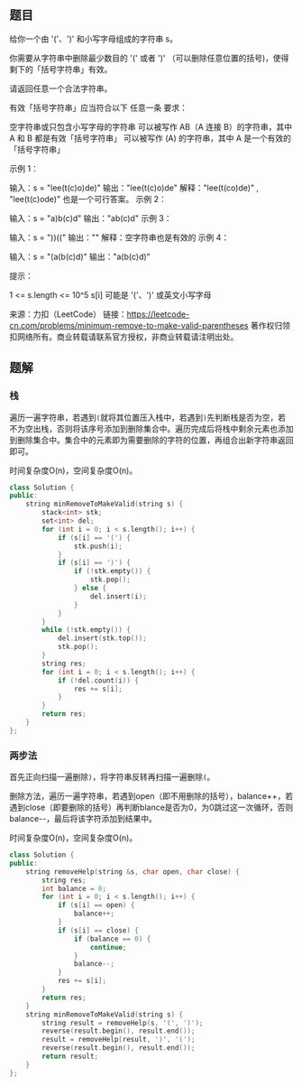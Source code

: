 ## 题目

给你一个由 '('、')' 和小写字母组成的字符串 s。

你需要从字符串中删除最少数目的 '(' 或者 ')' （可以删除任意位置的括号)，使得剩下的「括号字符串」有效。

请返回任意一个合法字符串。

有效「括号字符串」应当符合以下 任意一条 要求：

空字符串或只包含小写字母的字符串
可以被写作 AB（A 连接 B）的字符串，其中 A 和 B 都是有效「括号字符串」
可以被写作 (A) 的字符串，其中 A 是一个有效的「括号字符串」


示例 1：

输入：s = "lee(t(c)o)de)"
输出："lee(t(c)o)de"
解释："lee(t(co)de)" , "lee(t(c)ode)" 也是一个可行答案。
示例 2：

输入：s = "a)b(c)d"
输出："ab(c)d"
示例 3：

输入：s = "))(("
输出：""
解释：空字符串也是有效的
示例 4：

输入：s = "(a(b(c)d)"
输出："a(b(c)d)"


提示：

1 <= s.length <= 10^5
s[i] 可能是 '('、')' 或英文小写字母

来源：力扣（LeetCode）
链接：https://leetcode-cn.com/problems/minimum-remove-to-make-valid-parentheses
著作权归领扣网络所有。商业转载请联系官方授权，非商业转载请注明出处。

## 题解

### 栈

遍历一遍字符串，若遇到`(`就将其位置压入栈中，若遇到`)`先判断栈是否为空，若不为空出栈，否则将该序号添加到删除集合中。遍历完成后将栈中剩余元素也添加到删除集合中。集合中的元素即为需要删除的字符的位置，再组合出新字符串返回即可。

时间复杂度O(n)，空间复杂度O(n)。

```c++
class Solution {
public:
    string minRemoveToMakeValid(string s) {
        stack<int> stk;
        set<int> del;
        for (int i = 0; i < s.length(); i++) {
            if (s[i] == '(') {
                stk.push(i);
            }
            if (s[i] == ')') {
                if (!stk.empty()) {
                    stk.pop();
                } else {
                    del.insert(i);
                }
            }
        }
        while (!stk.empty()) {
            del.insert(stk.top());
            stk.pop();
        }
        string res;
        for (int i = 0; i < s.length(); i++) {
            if (!del.count(i)) {
                res += s[i];
            }
        }
        return res;
    }
};
```

### 两步法

首先正向扫描一遍删除`)`，将字符串反转再扫描一遍删除`(`。

删除方法，遍历一遍字符串，若遇到open（即不用删除的括号），balance++，若遇到close（即要删除的括号）再判断blance是否为0，为0跳过这一次循环，否则balance--，最后将该字符添加到结果中。

时间复杂度O(n)，空间复杂度O(n)。

```c++
class Solution {
public:
    string removeHelp(string &s, char open, char close) {
        string res;
        int balance = 0;
        for (int i = 0; i < s.length(); i++) {
            if (s[i] == open) {
                balance++;
            }
            if (s[i] == close) {
                if (balance == 0) {
                    continue;
                }
                balance--;
            }
            res += s[i];
        }
        return res;
    }
    string minRemoveToMakeValid(string s) {
        string result = removeHelp(s, '(', ')');
        reverse(result.begin(), result.end());
        result = removeHelp(result, ')', '(');
        reverse(result.begin(), result.end());
        return result;
    }
};
```

